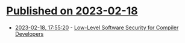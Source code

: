 # [Published on 2023-02-18](index.md)

* [2023-02-18, 17:55:20](https://lobste.rs/s/v0makq/low_level_software_security_for_compiler) - [Low-Level Software Security for Compiler Developers](https://llsoftsec.github.io/llsoftsecbook/)
